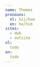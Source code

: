 ```yaml
---
name: Thomas
pronouns: 
  nl: hij/hem
  en: he/him
sites:
  - dwh
  - outsite
nl:
  todo
en:
  todo
---
```

